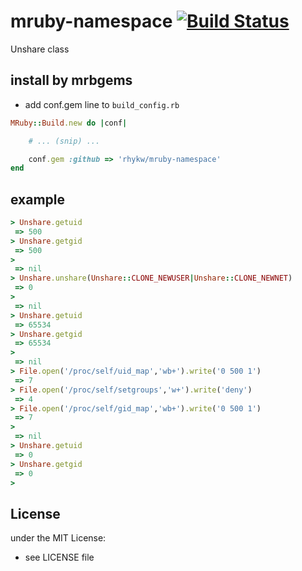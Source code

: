 # mruby-namespace   [![Build Status](https://travis-ci.org/rhykw/mruby-namespace.svg?branch=master)](https://travis-ci.org/rhykw/mruby-namespace)
Unshare class
## install by mrbgems
- add conf.gem line to `build_config.rb`

```ruby
MRuby::Build.new do |conf|

    # ... (snip) ...

    conf.gem :github => 'rhykw/mruby-namespace'
end
```
## example
```ruby
> Unshare.getuid
 => 500
> Unshare.getgid
 => 500
>
 => nil
> Unshare.unshare(Unshare::CLONE_NEWUSER|Unshare::CLONE_NEWNET)
 => 0
>
 => nil
> Unshare.getuid
 => 65534
> Unshare.getgid
 => 65534
>
 => nil
> File.open('/proc/self/uid_map','wb+').write('0 500 1')
 => 7
> File.open('/proc/self/setgroups','w+').write('deny')
 => 4
> File.open('/proc/self/gid_map','wb+').write('0 500 1')
 => 7
>
 => nil
> Unshare.getuid
 => 0
> Unshare.getgid
 => 0
>
```

## License
under the MIT License:
- see LICENSE file
